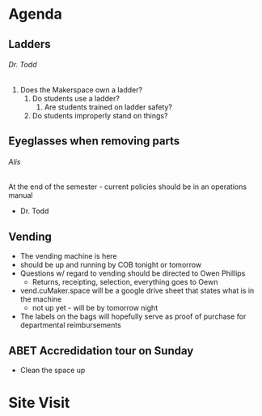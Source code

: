 # Agenda

## Ladders
###### Dr. Todd
1. Does the Makerspace own a ladder?
    1. Do students use a ladder?
        1. Are students trained on ladder safety?
    2. Do students improperly stand on things?

## Eyeglasses when removing parts
###### Alis


At the end of the semester - current policies should be in an operations manual
- Dr. Todd

## Vending
- The vending machine is here
- should be up and running by COB tonight or tomorrow
- Questions w/ regard to vending should be directed to Owen Phillips
    - Returns, receipting, selection, everything goes to Oewn
- vend.cuMaker.space will be a google drive sheet that states what is in the machine
    - not up yet - will be by tomorrow night
- The labels on the bags will hopefully serve as proof of purchase for departmental reimbursements

## ABET Accredidation tour on Sunday
- Clean the space up


# Site Visit
